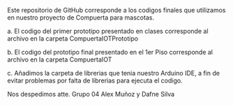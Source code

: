 Este repositorio de GitHub corresponde a los codigos finales que utilizamos
en nuestro proyecto de Compuerta para mascotas.

a. El codigo del primer prototipo presentado en clases corresponde al archivo en la carpeta CompuertaIOTPrototipo

b. El codigo del prototipo final presentado en el 1er Piso corresponde al archivo en la carpeta CompuertaIOT

c. Añadimos la carpeta de librerias que tenia nuestro Arduino IDE, a fin de evitar problemas por falta de librerias para ejecuta el codigo.

Nos despedimos atte.
Grupo 04
Alex Muñoz y Dafne Silva
